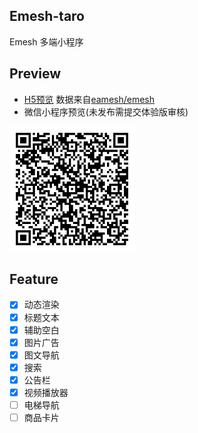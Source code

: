## Emesh-taro

Emesh 多端小程序  

## Preview

- [H5预览](https://eamesh.github.io/emesh-taro/#/pages/index/index)  数据来自[eamesh/emesh](https://github.com/eamesh/emesh)  
- 微信小程序预览(未发布需提交体验版审核)
<img width="200px" src="./src/assets/images/qrcode.jpg" />

## Feature
- [x] 动态渲染
- [x] 标题文本
- [x] 辅助空白
- [x] 图片广告
- [x] 图文导航
- [x] 搜索
- [x] 公告栏
- [x] 视频播放器
- [ ] 电梯导航
- [ ] 商品卡片 
